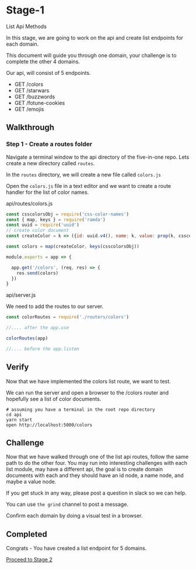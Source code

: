 # Stage-1

List Api Methods

In this stage, we are going to work on the api
and create list endpoints for each domain.

This document will guide you through one domain,
your challenge is to complete the other 4 domains.

Our api, will consist of 5 endpoints.

* GET /colors
* GET /starwars
* GET /buzzwords
* GET /fotune-cookies
* GET /emojis

## Walkthrough

### Step 1 - Create a routes folder

Navigate a terminal window to the api directory of the five-in-one repo. Lets create a new directory called `routes`.

In the `routes` directory, we will create a new file called `colors.js`

Open the `colors.js` file in a text editor and we want to create a route handler for the list of color names.

api/routes/colors.js

``` js
const csscolorsObj = require('css-color-names')
const { map, keys } = require('ramda')
const uuid = require('uuid')
// create color document
const createColor = k => ({id: uuid.v4(), name: k, value: prop(k, csscolorsObj)})

const colors = map(createColor, keys(csscolorsObj))

module.exports = app => {

  app.get('/colors', (req, res) => {
    res.send(colors)
  })
}
```

api/server.js

We need to add the routes to our server.

``` js
const colorRoutes = require('./routers/colors')

//.... after the app.use

colorRoutes(app)

//.... before the app.listen

```

## Verify

Now that we have implemented the colors list route, we want to test.

We can run the server and open a browser to the /colors router and hopefully see a list of color documents.

    # assuming you have a terminal in the root repo directory
    cd api
    yarn start
    open http://localhost:5000/colors

## Challenge

Now that we have walked through one of the list api routes, follow the same path to do the other four. You may run into interesting challenges with each
list module, may have a different api, the goal is to create domain documents
with each and they should have an id node, a name node, and maybe a value node.

If you get stuck in any way, please post a question in slack so we can help.

You can use `the grind` channel to post a message.

Confirm each domain by doing a visual test in a browser.

## Completed

Congrats - You have created a list endpoint for 5 domains.

[Proceed to Stage 2](stage-2.md)
